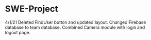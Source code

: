 # SWE-Project

4/1/21
Deleted FindUser button and updated layout. Changed Firebase database to team database. 
Combined Camera module with login and logout page.

